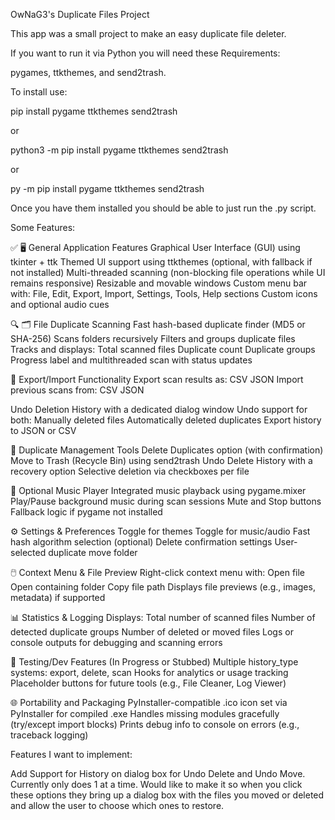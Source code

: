OwNaG3's Duplicate Files Project

This app was a small project to make an easy duplicate file deleter. 

If you want to run it via Python you will need these Requirements:

pygames, ttkthemes, and send2trash. 

To install use:

pip install pygame ttkthemes send2trash

or
 
python3 -m pip install pygame ttkthemes send2trash

or
 
py -m pip install pygame ttkthemes send2trash

Once you have them installed you should be able to just run the .py script.

Some Features:

✅ 🖥️ General Application Features
Graphical User Interface (GUI) using tkinter + ttk
Themed UI support using ttkthemes (optional, with fallback if not installed)
Multi-threaded scanning (non-blocking file operations while UI remains responsive)
Resizable and movable windows
Custom menu bar with:
File, Edit, Export, Import, Settings, Tools, Help sections
Custom icons and optional audio cues

🔍 🗂️ File Duplicate Scanning
Fast hash-based duplicate finder (MD5 or SHA-256)
Scans folders recursively
Filters and groups duplicate files
Tracks and displays:
Total scanned files
Duplicate count
Duplicate groups
Progress label and multithreaded scan with status updates

📂 Export/Import Functionality
Export scan results as:
CSV
JSON
Import previous scans from:
CSV
JSON

Undo Deletion History with a dedicated dialog window
Undo support for both:
Manually deleted files
Automatically deleted duplicates
Export history to JSON or CSV

🧹 Duplicate Management Tools
Delete Duplicates option (with confirmation)
Move to Trash (Recycle Bin) using send2trash
Undo Delete History with a recovery option
Selective deletion via checkboxes per file

🎵 Optional Music Player
Integrated music playback using pygame.mixer
Play/Pause background music during scan sessions
Mute and Stop buttons
Fallback logic if pygame not installed

⚙️ Settings & Preferences
Toggle for themes
Toggle for music/audio
Fast hash algorithm selection (optional)
Delete confirmation settings
User-selected duplicate move folder

🖱️ Context Menu & File Preview
Right-click context menu with:
Open file
Open containing folder
Copy file path
Displays file previews (e.g., images, metadata) if supported

📊 Statistics & Logging
Displays:
Total number of scanned files
Number of detected duplicate groups
Number of deleted or moved files
Logs or console outputs for debugging and scanning errors

🧪 Testing/Dev Features (In Progress or Stubbed)
Multiple history_type systems: export, delete, scan
Hooks for analytics or usage tracking
Placeholder buttons for future tools (e.g., File Cleaner, Log Viewer)

🌐 Portability and Packaging
PyInstaller-compatible
.ico icon set via PyInstaller for compiled .exe
Handles missing modules gracefully (try/except import blocks)
Prints debug info to console on errors (e.g., traceback logging)

Features I want to implement: 

Add Support for History on dialog box for Undo Delete and Undo Move. Currently only does 1 at a time. 
Would like to make it so when you click these options they bring up a dialog box with the files you moved
or deleted and allow the user to choose which ones to restore. 
